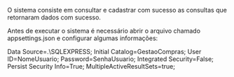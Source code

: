 O sistema consiste em consultar e cadastrar com sucesso as consultas que retornaram dados com sucesso.

Antes de executar o sistema é necessário abrir o arquivo chamado appsettings.json e configurar algumas informações:


Data Source=.\\SQLEXPRESS; Initial Catalog=GestaoCompras; User ID=NomeUsuario; Password=SenhaUsuario; Integrated Security=False; Persist Security Info=True; MultipleActiveResultSets=true;
